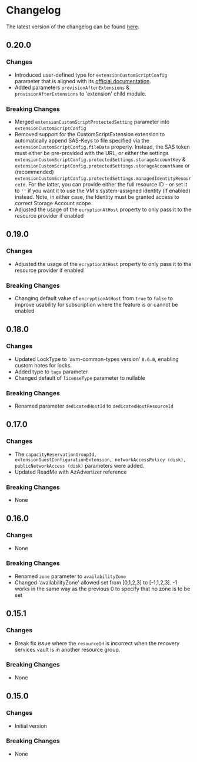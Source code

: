 # Changelog

The latest version of the changelog can be found [here](https://github.com/Azure/bicep-registry-modules/blob/main/avm/res/compute/virtual-machine/CHANGELOG.md).

## 0.20.0

### Changes

- Introduced user-defined type for `extensionCustomScriptConfig` parameter that is aligned with its [official documentation](https://learn.microsoft.com/en-us/azure/virtual-machines/extensions/custom-script-windows).
- Added parameters `provisionAfterExtensions` & `provisionAfterExtensions`  to 'extension' child module.

### Breaking Changes

- Merged `extensionCustomScriptProtectedSetting` parameter into `extensionCustomScriptConfig`
- Removed support for the CustomScriptExtension extension to automatically append SAS-Keys to file specified via the `extensionCustomScriptConfig.fileData` property. Instead, the SAS token must either be pre-provided with the URL, or either the settings `extensionCustomScriptConfig.protectedSettings.storageAccountKey` & `extensionCustomScriptConfig.protectedSettings.storageAccountName` or (recommended) `extensionCustomScriptConfig.protectedSettings.managedIdentityResourceId`. For the latter, you can provide either the full resource ID - or set it to `''` if you want it to use the VM's system-assigned identity (if enabled) instead. Note, in either case, the Identity must be granted access to correct Storage Account scope.
- Adjusted the usage of the `ecryptionAtHost` property to only pass it to the resource provider if enabled

## 0.19.0

### Changes

- Adjusted the usage of the `ecryptionAtHost` property to only pass it to the resource provider if enabled

### Breaking Changes

- Changing default value of `encryptionAtHost` from `true` to `false` to improve usability for subscription where the feature is or cannot be enabled

## 0.18.0

### Changes

- Updated LockType to 'avm-common-types version' `0.6.0`, enabling custom notes for locks.
- Added type to `tags` parameter
- Changed default of `licenseType` parameter to nullable

### Breaking Changes

- Renamed parameter `dedicatedHostId` to `dedicatedHostResourceId`

## 0.17.0

### Changes

- The `capacityReservationGroupId, extensionGuestConfigurationExtension, networkAccessPolicy (disk), publicNetworkAccess (disk)` parameters were added.
- Updated ReadMe with AzAdvertizer reference

### Breaking Changes

- None

## 0.16.0

### Changes

- None

### Breaking Changes

- Renamed `zone` parameter to `availabilityZone`
- Changed 'availabilityZone' allowed set from [0,1,2,3] to [-1,1,2,3]. -1 works in the same way as the previous 0 to specify that no zone is to be set

## 0.15.1

### Changes

- Break fix issue where the `resourceId` is incorrect when the recovery services vault is in another resource group.

### Breaking Changes

- None

## 0.15.0

### Changes

- Initial version

### Breaking Changes

- None
